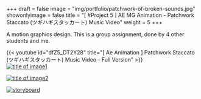 +++
draft = false
image = "img/portfolio/patchwork-of-broken-sounds.jpg"
showonlyimage = false
title = "[ #Project 5 ] AE MG Animation - Patchwork Staccato (ツギハギスタッカート) Music Video"
weight = 5
+++

A motion graphics design. This is a group assignment, done by 4 other students and me.

{{< youtube id="dfZ5_DT2Y28" title="[ Ae Animation ] Patchwork Staccato (ツギハギスタッカート) Music Video - Full Version" >}}
\
[![title of image1][1]][1]

[![title of image2][2]][2]

[![storyboard][3]][3]

[1]: /img/portfolio/patchwork-of-broken-sounds-1.png
[2]: /img/portfolio/patchwork-of-broken-sounds-2.png
[3]: /img/portfolio/patchwork-of-broken-sounds-storyboard.jpg